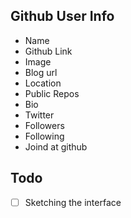 ## Github User Info
- Name
- Github Link
- Image
- Blog url
- Location
- Public Repos
- Bio
- Twitter
- Followers
- Following
- Joind at github

## Todo
- [ ] Sketching the interface
